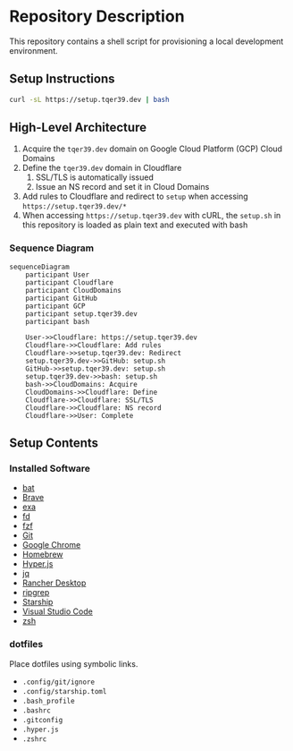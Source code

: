 # Repository Description

This repository contains a shell script for provisioning a local development environment.

## Setup Instructions

```bash
curl -sL https://setup.tqer39.dev | bash
```

## High-Level Architecture

1. Acquire the `tqer39.dev` domain on Google Cloud Platform (GCP) Cloud Domains
2. Define the `tqer39.dev` domain in Cloudflare
   1. SSL/TLS is automatically issued
   2. Issue an NS record and set it in Cloud Domains
3. Add rules to Cloudflare and redirect to `setup` when accessing `https://setup.tqer39.dev/*`
4. When accessing `https://setup.tqer39.dev` with cURL, the `setup.sh` in this repository is loaded as plain text and executed with bash

### Sequence Diagram

```mermaid
sequenceDiagram
    participant User
    participant Cloudflare
    participant CloudDomains
    participant GitHub
    participant GCP
    participant setup.tqer39.dev
    participant bash

    User->>Cloudflare: https://setup.tqer39.dev
    Cloudflare->>Cloudflare: Add rules
    Cloudflare->>setup.tqer39.dev: Redirect
    setup.tqer39.dev->>GitHub: setup.sh
    GitHub->>setup.tqer39.dev: setup.sh
    setup.tqer39.dev->>bash: setup.sh
    bash->>CloudDomains: Acquire
    CloudDomains->>Cloudflare: Define
    Cloudflare->>Cloudflare: SSL/TLS
    Cloudflare->>Cloudflare: NS record
    Cloudflare->>User: Complete
```

## Setup Contents

### Installed Software

- [bat](https://github.com/sharkdp/bat)
- [Brave](https://brave.com/ja/)
- [exa](https://github.com/eza-community/eza)
- [fd](https://github.com/sharkdp/fd)
- [fzf](https://github.com/junegunn/fzf)
- [Git](https://git-scm.com/)
- [Google Chrome](https://www.google.com/intl/ja_jp/chrome/)
- [Homebrew](https://brew.sh/index_ja)
- [Hyper.js](https://hyper.is/)
- [jq](https://stedolan.github.io/jq/)
- [Rancher Desktop](https://rancherdesktop.io/)
- [ripgrep](https://github.com/BurntSushi/ripgrep)
- [Starship](https://starship.rs/)
- [Visual Studio Code](https://code.visualstudio.com/)
- [zsh](https://www.zsh.org/)

### dotfiles

Place dotfiles using symbolic links.

- `.config/git/ignore`
- `.config/starship.toml`
- `.bash_profile`
- `.bashrc`
- `.gitconfig`
- `.hyper.js`
- `.zshrc`
